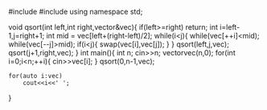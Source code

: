 #include<iostream>
#include<vector>
using namespace std;

void qsort(int left,int right,vector<int>&vec){
    if(left>=right)
        return;
    int i=left-1,j=right+1;
    int mid = vec[left+(right-left)/2];
    while(i<j){
        while(vec[++i]<mid);
        while(vec[--j]>mid);
        if(i<j){
            swap(vec[i],vec[j]);
        }
    }
    qsort(left,j,vec);
    qsort(j+1,right,vec);
}
int main(){
    int n;
    cin>>n;
    vector<int>vec(n,0);
    for(int i=0;i<n;++i){
        cin>>vec[i];
    }
    qsort(0,n-1,vec);
    
    for(auto i:vec)
        cout<<i<<' ';
}
